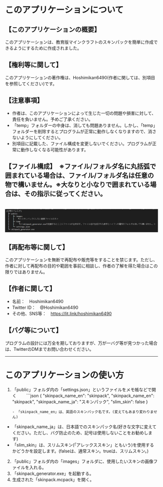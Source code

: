 # このアプリケーションについて
## 【このアプリケーションの概要】
このアプリケーションは、教育版マインクラフトのスキンパックを簡単に作成できるようにするために作成されました。

## 【権利等に関して】
このアプリケーションの著作権は、Hoshimikan6490(作者に関しては、別項目を参照してください)です。

## 【注意事項】
- 作者は、このアプリケーションによって生じた一切の問題や損害に対して、責任を負いません。予めご了承ください。
- 「temp」フォルダーの中身は、消しても問題ありません。しかし、「temp」フォルダーを削除するとプログラムが正常に動作しなくなりますので、消さないようにしてください。
- 別項目に記載した、ファイル構成を変更しないでください。プログラムが正常に動作しなくなる可能性があります。

## 【ファイル構成】　※ファイル/フォルダ名に丸括弧で囲まれている場合は、ファイル/フォルダ名は任意の物で構いません。※大なりと小なりで囲まれている場合は、その指示に従ってください。
　![file_organization](/file_organization.png)

## 【再配布等に関して】
このアプリケーションを無断で再配布や販売等をすることを禁じます。ただし、作者に対して再配布の目的や範囲を事前に相談し、作者の了解を得た場合はこの限りではありません。

## 【作者に関して】
- 名前：　Hoshimikan6490
- Twitter ID：　@Hoshimikan6490
- その他、SNS等：　https://lit.link/hoshimikan6490

## 【バグ等について】
プログラムの設計には万全を期しておりますが、万が一バグ等が見つかった場合は、TwitterのDMまでお問い合わせください。

***
# このアプリケーションの使い方
1. 「public」フォルダ内の「settings.json」というファイルをメモ帳などで開く
　　```json
    {
        "skinpack_name_en": "skinpack",
        "skinpack_name_en": "skinpack",
        "skinpack_name_ja": "スキンパック",
        "slim_skin": false
    }
    ```
    - 「skinpack_name_en」は、英語のスキンパック名です。(変えてもあまり変わりません)
- 「skinpack_name_ja」は、日本語でのスキンパック名(好きな文字に変えてください。ただし、バグ防止のため、記号は使用しないことをお勧めします)
- 「slim_skin」は、スリムスキン(「アレックススキン」ともいう)を使用するかどうかを設定します。(falseは、通常スキン。trueは、スリムスキン。)

2. 「public」フォルダ内の「images」フォルダに、使用したいスキンの画像ファイルを入れる。
3. 「skinpack_generator.exe」を起動する。
4. 生成された「skinpack.mcpack」を開く。
